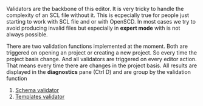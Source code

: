 Validators are the backbone of this editor. It is very tricky to handle the complexity of an SCL file without it. This is ecpecially true for people just starting to work with SCL file and or with OpenSCD. In most cases we try to avoid producing invalid files but especially in **expert mode** with is not always possible.

There are two validation functions implemented at the moment. Both are triggered on opening an project or creating a new project. So every time the project basis change. And all validators are triggered on every editor action. That means every time there are changes in the project basis. All results are displayed in the **diagnostics** pane (Ctrl D) and are group by the validation function


1. [Schema validator](https://github.com/openscd/open-scd/wiki/Validate-schema)
2. [Templates validator](https://github.com/openscd/open-scd/wiki/Validate-template)